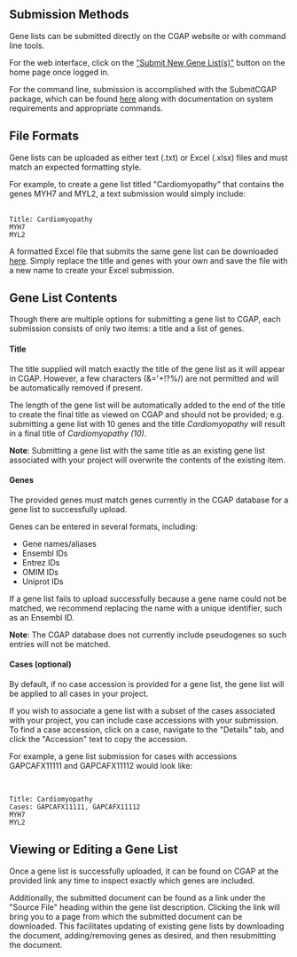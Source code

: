 ## Submission Methods
Gene lists can be submitted directly on the CGAP
website or with command line tools. 

For the web interface, click on the ["Submit New 
Gene List(s)"](/search/?type=IngestionSubmission&currentAction=add&submissionType=Gene%20List)
 button on the home page once logged in. 

For the command line, submission is accomplished 
with the SubmitCGAP package, which can be found 
[here](https://github.com/dbmi-bgm/SubmitCGAP)
along with documentation on system requirements
and appropriate commands. 
 

## File Formats
Gene lists can be uploaded as either text (.txt)
or Excel (.xlsx) files and must match an expected 
formatting style. 

For example, to create a gene list titled
"Cardiomyopathy" that contains the genes MYH7 
and MYL2, a text submission would simply include:  
<br>

```
Title: Cardiomyopathy  
MYH7  
MYL2
```

A formatted Excel file that submits the same
gene list can be downloaded 
[here](https://raw.githubusercontent.com/dbmi-bgm/cgap-portal/master/docs/public/help/help_linked_docs/genelist_template.xlsx). 
Simply replace the title and genes with your own
and save the file with a new name to create your
Excel submission. 

## Gene List Contents 
Though there are multiple options for submitting a gene 
list to CGAP, each submission 
consists of only two items: a title and a list 
of genes.

#### Title 
The title supplied will match exactly the title of the gene 
list as it will appear in CGAP. However, a few characters 
(&='+!?%/) are not permitted and will be automatically 
removed if present.

The length of the gene list will be automatically added to 
the end of the title to create the final title as viewed on 
CGAP and should not be provided; e.g. submitting a gene 
list with 10 genes and the title *Cardiomyopathy* will 
result in a final title of *Cardiomyopathy (10)*.

**Note**: Submitting a gene list with the same title as
an existing gene list associated with your
project will overwrite the contents of the existing
item. 

#### Genes

The provided genes must match genes currently in the 
CGAP database for a gene list to successfully upload.

Genes can be entered in several formats, including:
 
* Gene names/aliases
* Ensembl IDs 
* Entrez IDs
* OMIM IDs 
* Uniprot IDs

If a gene list fails to upload successfully because 
a gene name could not be matched, we recommend 
replacing the name with a unique identifier, such as
an Ensembl ID. 

**Note**: The CGAP database does not currently include
pseudogenes so such entries will not be matched. 

#### Cases (optional)

By default, if no case accession is provided for
a gene list, the gene list will be applied to all
cases in your project.
 
If you wish to associate a gene list with a subset
of the cases associated with your project, you can
include case accessions with your submission. To 
find a case accession, click on a case, navigate to
the "Details" tab, and click the "Accession" text
to copy the accession. 

For example, a gene list submission for cases
with accessions GAPCAFX11111 and GAPCAFX11112
would look like: 

<br>

```
Title: Cardiomyopathy  
Cases: GAPCAFX11111, GAPCAFX11112
MYH7  
MYL2
``` 

## Viewing or Editing a Gene List
Once a gene list is successfully uploaded, it can be 
found on CGAP at the provided link any time to inspect exactly which genes
are included. 

Additionally, the submitted document can be found as 
a link under the "Source File" heading within the 
gene list description. 
Clicking the link will bring 
you to a page from which the submitted document can
be downloaded. 
This facilitates updating of existing gene lists by
downloading the document, adding/removing genes as
desired, and then resubmitting the document. 

